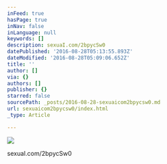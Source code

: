 ```yaml
---
inFeed: true
hasPage: true
inNav: false
inLanguage: null
keywords: []
description: sexuaI.com/2bpycSw0
datePublished: '2016-08-28T05:13:55.893Z'
dateModified: '2016-08-28T05:09:06.652Z'
title: ''
author: []
via: {}
authors: []
publisher: {}
starred: false
sourcePath: _posts/2016-08-28-sexuaicom2bpycsw0.md
url: sexuaicom2bpycsw0/index.html
_type: Article

---
```

![](https://the-grid-user-content.s3-us-west-2.amazonaws.com/5c56e8b1-ac43-4dc4-9b14-6a33216d4d89.jpg)

sexuaI.com/2bpycSw0